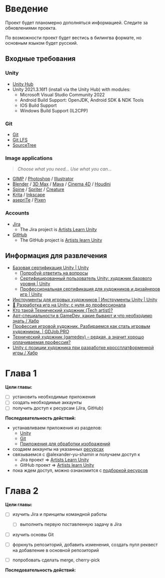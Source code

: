 # Введение

Проект будет планомерно дополняться информацией. Следите за обновлениями проекта.

По возможности проект будет вестись в билингва формате, но основным языком будет русский.

## Входные требования

### Unity

- [Unity Hub](https://public-cdn.cloud.unity3d.com/hub/prod/UnityHubSetup.exe)
- Unity 2021.3.16f1 (install via the Unity Hub) with modules:
	- Microsoft Visual Studio Community 2022
	- Android Build Support: OpenJDK, Android SDK & NDK Tools
	- IOS Build Support
	- Windows Build Support (IL2CPP)
  

### Git

- [Git](https://git-scm.com/)
- [Git LFS](https://git-lfs.com/)
- [SourceTree](https://www.sourcetreeapp.com/)

### Image applications

> *Choose what you need…* *Use what you can…*

- [GIMP](https://www.gimp.org/) / [Photoshop](https://www.adobe.com/products/photoshop.html) / [Illustrator](https://www.adobe.com/products/illustrator.html)
- [Blender](https://www.blender.org/) / [3D Max](https://www.autodesk.com/products/3ds-max) / [Maya](https://www.autodesk.com/products/maya) / [Cinema 4D](https://www.maxon.net/en/cinema-4d) / [Houdini](https://www.sidefx.com/)
- [Spine](http://esotericsoftware.com/) / [Spriter](https://brashmonkey.com/) / [Creature](https://creature.kestrelmoon.com/)
- [Krita](https://krita.org/) / [Inkscape](https://inkscape.org/)
- [asepriTe](https://www.aseprite.org/) / [Pixen](https://pixenapp.com/)

### Accounts

- [Jira](https://www.atlassian.com/software/jira)
	- The Jira project is [Artists Learn Unity](https://artists-learn-unity.atlassian.net/jira/software/projects/ALU)
- [GitHub](https://github.com/)
	- The GitHub project is [Artists learn Unity](https://github.com/alexander-yu-shamin/artists-learn-unity)


## Информация для развлечения

- [Базовая сертификация Unity | Unity](https://unity.com/ru/products/unity-certifications/associate-game-developer)
	- [Попробуй ответить на вопросы](https://images.response.unity3d.com/Web/Unity/%7B11623644-24d4-4eef-833c-b36112ca2f1f%7D_UC_3D_Artist_Exam_Objectives-2018-09-25_RU.pdf)
	- [Сертифицированный пользователь Unity: художник базового уровня | Unity](https://unity.com/ru/products/unity-certifications/associate-artist)
	- [Профессиональная сертификация для художников и дизайнеров игр | Unity](https://unity.com/ru/products/unity-certifications/professional-artist)
- [Инструменты для игровых художников | Инструменты Unity | Unity](https://unity.com/ru/solutions/artist-designers)
- [🎲 Разработка игр на Unity: с нуля до профессионала](https://proglib.io/p/razrabotka-igr-na-unity-s-nulya-do-professionala-2020-08-27)
- [Кто такой Технический художник (Tech artist)?](https://itanddigital.ru/techartist)
- [Арт-специальности в GameDev, какие бывают и что необходимо знать / Хабр](https://habr.com/ru/post/552768/)
- [Профессия игровой художник. Разбираемся как стать игровым художником. | GDJob.PRO](https://gdjob.pro/stati/soiskatelyam/professiya-igrovoy-khudozhnik-razbiraemsya-kak-stat-igrovym-khudozhnikom/)
- [Технический художник (gamedev) – редкая, а значит хорошо оплачиваемая профессия?](https://3dyuriki.com/2021/06/05/tehnicheskij-hudozhnik-gamedev-redkaya-a-znachit-horosho-oplachivaemaya-professiya/)
- [Unity с позиции художника при разработке кроссплатформенной игры / Хабр](https://habr.com/ru/post/308918/)

# Глава 1
**Цели главы:**
- [ ] установить необходимые приложения
- [ ] создать необходимые аккаунты
- [ ] получить доступ к ресурсам (Jira, GitHub)

**Последовательность действий:**
- устанавливаем приложения из разделов:
  - [Unity](#unity)
  - [Git](#git)
  - [Приложения для обработки изображений](#image-applications)
- создаем аккаунты на указанных [ресурсах](#accounts)
- связываемся с @alexander-yu-shamin и получаем доступ к 
  - Jira проект => [Artists Learn Unity](https://artists-learn-unity.atlassian.net/jira/software/projects/ALU)
  - GitHub проект => [Artists learn Unity](https://github.com/alexander-yu-shamin/artists-learn-unity)
- пока ждем доступ, можно ознакомится с [подборкой ресурсов](#информация-для-развлечения)

# Глава 2

**Цели главы:**
- [ ] изучить Jira и принципы командной работы
  - [ ] выполнить первую поставленную задачу в Jira
- [ ] изучить основы Git
- [ ] форкнуть репозиторий, добавить изменения, создать пулл реквест на добавление в основной репозиторий
- [ ] попробовать сделать merge, cherry-pick


**Последовательность действий:**